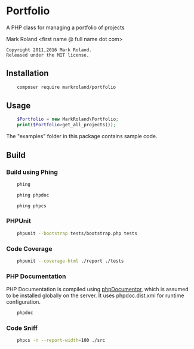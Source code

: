 # Portfolio

A PHP class for managing a portfolio of projects

Mark Roland <first name @ full name dot com>

    Copyright 2011,2016 Mark Roland.
    Released under the MIT license.

## Installation

```sh
    composer require markroland/portfolio
```

## Usage

```php
    $Portfolio = new MarkRoland\Portfolio;
    print($Portfolio>get_all_projects());
```

The "examples" folder in this package contains sample code.

## Build

### Build using Phing

```sh
    phing
```

```sh
    phing phpdoc
```

```sh
    phing phpcs
```

### PHPUnit

```sh
    phpunit --bootstrap tests/bootstrap.php tests
```

### Code Coverage

```sh
    phpunit --coverage-html ./report ./tests
```

### PHP Documentation

PHP Documentation is compiled using [phpDocumentor](http://www.phpdoc.org), which is assumed
to be installed globally on the server. It uses phpdoc.dist.xml for runtime configuration.

```sh
    phpdoc
```

### Code Sniff

```sh
    phpcs -n --report-width=100 ./src
```
